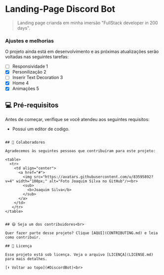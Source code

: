 # Landing-Page Discord Bot

> Landing page crianda em minha imersão "FullStack developer in 200 days".

### Ajustes e melhorias

O projeto ainda está em desenvolvimento e as próximas atualizações serão voltadas nas seguintes tarefas:

- [ ] Responsividade 1
- [x] Personilização 2
- [ ] Inserir Text Decoration 3
- [x] Home 4
- [x] Animações 5

## 💻 Pré-requisitos

Antes de começar, verifique se você atendeu aos seguintes requisitos:

* Possui um editor de codigo.

```

## 🤝 Colaboradores

Agradecemos às seguintes pessoas que contribuíram para este projeto:

<table>
  <tr>
    <td align="center">
      <a href="#">
        <img src="https://avatars.githubusercontent.com/u/83595892?v=4" width="100px;" alt="Foto Joaquim Silva no GitHub"/><br>
        <sub>
          <b>Joaquim Silva</b>
        </sub>
      </a>
    </td>
   </tr>
</table>


## 😄 Seja um dos contribuidores<br>

Quer fazer parte desse projeto? Clique [AQUI](CONTRIBUTING.md) e leia como contribuir.

## 📝 Licença

Esse projeto está sob licença. Veja o arquivo [LICENÇA](LICENSE.md) para mais detalhes.

[⬆ Voltar ao topo](#DiscordBot)<br>
